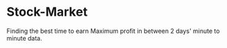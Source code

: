 # Stock-Market
Finding the best time to earn Maximum profit in between 2 days' minute to minute data.
